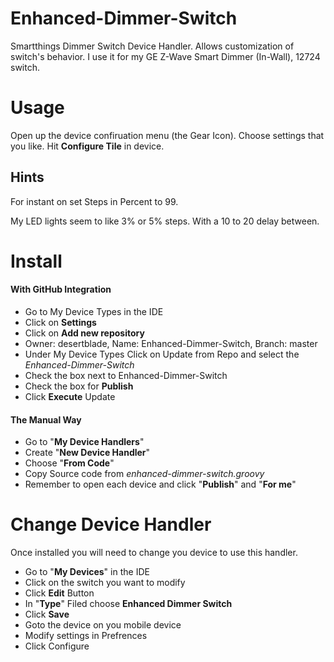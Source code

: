 # Enhanced-Dimmer-Switch
Smartthings Dimmer Switch Device Handler. Allows customization of switch's behavior. I use it for my GE Z-Wave Smart Dimmer (In-Wall), 12724 switch.

# Usage
Open up the device confiruation menu (the Gear Icon).  Choose settings that you like.  Hit **Configure Tile** in device.

## Hints

For instant on set Steps in Percent to 99.

My LED lights seem to like 3% or 5% steps. With a 10 to 20 delay between.

# Install

#### With GitHub Integration

 * Go to My Device Types in the IDE
 * Click on **Settings**
 * Click on **Add new repository**
 * Owner: desertblade, Name: Enhanced-Dimmer-Switch, Branch: master
 * Under My Device Types Click on Update from Repo and select the *Enhanced-Dimmer-Switch*
 * Check the box next to Enhanced-Dimmer-Switch
 * Check the box for **Publish**
 * Click **Execute** Update
    
    
#### The Manual Way
 * Go to "**My Device Handlers**"
 * Create "**New Device Handler**"
 * Choose "**From Code**"
 * Copy Source code from *enhanced-dimmer-switch.groovy*
 * Remember to open each device and click "**Publish**" and "**For me**"
 
# Change Device Handler
Once installed you will need to change you device to use this handler.

 * Go to "**My Devices**" in the IDE
 * Click on the switch you want to modify
 * Click **Edit** Button
 * In "**Type**" Filed choose **Enhanced Dimmer Switch**
 * Click **Save**
 * Goto the device on you mobile device
 * Modify settings in Prefrences
 * Click Configure
 
 

